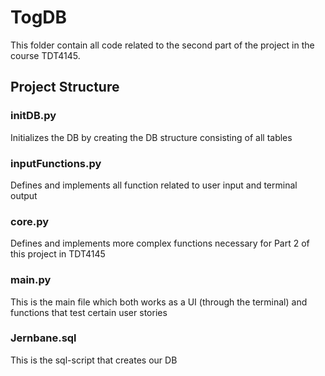 # TogDB
This folder contain all code related to the second part of the project in the course TDT4145.

## Project Structure

### initDB.py 
Initializes the DB by creating the DB structure consisting of all tables

### inputFunctions.py 
Defines and implements all function related to user input and terminal output

### core.py 
Defines and implements more complex functions necessary for Part 2 of this project in TDT4145

### main.py 
This is the main file which both works as a UI (through the terminal) and functions that test certain user stories

### Jernbane.sql 
This is the sql-script that creates our DB
